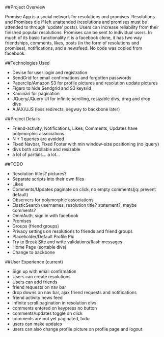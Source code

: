 ##Project Overview

Promise App is a social network for resolutions and promises. Resolutions and Promises die if left unattended (resolutions and promises must be attended to through 'update' posts). Users can increase reliability from their finished popular resolutions. Promises can be sent to individual users. In much of its basic functionality it is a facebook clone, it has two way friendships, comments, likes, posts (in the form of resolutions and promises), notifications, and a newsfeed. No code was copied from facebook.

##Technologies Used

- Devise for user login and registration
- SendGrid for email confirmations and forgotten passwords
- Paperclip/Amazon S3 for profile pictures and resolution update pictures
- Figaro to hide Sendgrid and S3 keys/id
- Kaminari for pagination
- JQuery/JQuery UI for infinite scrolling, resizable divs, drag and drop divs
- AJAX/UJS (less redirects, segway to backbone later)

##Project Details

- Friend-activity, Notifications, Likes, Comments, Updates have polymorphic associations
- N + 1 queries are avoided
- Fixed Navbar, Fixed Footer with min window-size positioning (no jquery)
- divs both scrollable and resizable
- a lot of partials... a lot...

##TODO

- Resolution titles? pictures?
- Separate scripts into their own files
- Likes
- Comments/Updates paginate on click, no empty comments(jq: prevent default)
- Observers for polymorphic associations
- ElasticSearch usernames, resolution title? statement?, maybe comments?
- OmniAuth, sign in with facebook
- Promises
- Groups (friend groups)
- Privacy settings on resolutions to friends and friend groups
- Placeholder/Default Profile Pic
- Try to Break Site and write validations/flash messages
- Home Page (sortable divs)
- Change to backbone

##User Experience (current)

- Sign up with email confirmation
- Users can create resolutions
- Users can add friends
- friend requests on nav bar
- drop downs on nav bar, ajax friend requests and notifications
- friend activity news feed
- infinite scroll pagination in resolution divs
- comments entered on keypress no button
- comments/updates toggle on click
- comments are not yet paginated, todo
- users can make updates
- users can also change profile picture on profile page and logout
